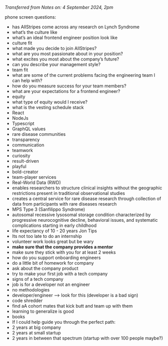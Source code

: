 *Transferred  from Notes on: 4 September 2024, 2pm*

phone screen questions:
- has AllStripes come across any research on Lynch Syndrome
- what’s the culture like
- what’s an ideal frontend engineer position look like
- culture fit
- what made you decide to join AllStripes?
- what are you most passionate about in your position?
- what excites you most about the company’s future?
- can you describe your management style?
- team fit
- what are some of the current problems facing the engineering team I can help with?
- how do you measure success for your team members?
- what are your expectations for a frontend engineer?
- equity
- what type of equity would I receive?
- what is the vesting schedule
stack
- React
- NodeJs
- Typescript
- GraphQL
values
- rare disease communities
- transparency
- communication
- teamwork
- curiosity
- result-driven
- playful
- bold-creator
- team-player
services
- Real-World Data (RWD)
- enables researchers to structure clinical insights without the geographic restrictions present in traditional observational studies
- creates a central service for rare disease research through collection of data from participants with rare diseases
research
- MPS Type 3 (Sanfilippo Syndrome)
- autosomal recessive lysosomal storage condition characterized by progressive neurocognitive decline, behavioral issues, and systematic complications starting in early childhood
- life expectancy of 10 - 20 years
Jon Tips
- Its not too late to do an internship
- volunteer work looks great but be wary
- **make sure that the company provides a mentor**
- make sure they stick with you for at least 2 weeks
- how do you support onboarding engineers
- do a little bit of homework for company
- ask about the company product
- try to make your first job with a tech company
- signs of a tech company
- job is for a developer not an engineer
- no methodologies
- developer/engineer —> look for this (developer is a bad sign)
- code shredder
- find aA cohort mates that kick butt and team up with them
- learning to generalize is good
- books
- If I could help guide you through the perfect path:
- 2 years at big company
- 2 years at small startup
- 2 years in between that spectrum (startup with over 100 people maybe?)